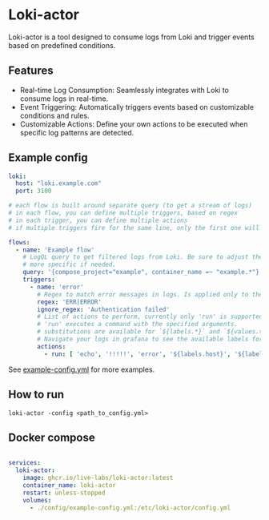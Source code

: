 # Loki-actor

Loki-actor is a tool designed to consume logs from Loki and trigger events based on predefined conditions.

## Features
- Real-time Log Consumption: Seamlessly integrates with Loki to consume logs in real-time.
- Event Triggering: Automatically triggers events based on customizable conditions and rules.
- Customizable Actions: Define your own actions to be executed when specific log patterns are detected.

## Example config

```yaml
loki:
  host: "loki.example.com"
  port: 3100

# each flow is built around separate query (to get a stream of logs)
# in each flow, you can define multiple triggers, based on regex
# in each trigger, you can define multiple actions
# if multiple triggers fire for the same line, only the first one will be run

flows:
  - name: 'Example flow'
    # LogQL query to get filtered logs from Loki. Be sure to adjust the query to match your log structure and make it
    # more specific if needed.
    query: '{compose_project="example", container_name =~ "example.*"}'
    triggers:
      - name: 'error'
        # Regex to match error messages in logs. Is applied only to the message part of the log.
        regex: 'ERR|ERROR'
        ignore_regex: 'Authentication failed'
        # List of actions to perform, currently only 'run' is supported.
        # 'run' executes a command with the specified arguments.
        # substitutions are available for `${labels.*}` and `${values.ts} and ${values.message}`
        # Navigate your logs in grafana to see the available labels for your project
        actions:
          - run: [ 'echo', '!!!!!', 'error', '${labels.host}', '${labels.container_name}', '${values.message}' ]
```

See [example-config.yml](example-config.yml) for more examples.

## How to run

`loki-actor -config <path_to_config.yml>`

## Docker compose

```yaml

services:
  loki-actor:
    image: ghcr.io/live-labs/loki-actor:latest
    container_name: loki-actor
    restart: unless-stopped
    volumes:
      - ./config/example-config.yml:/etc/loki-actor/config.yml
```
